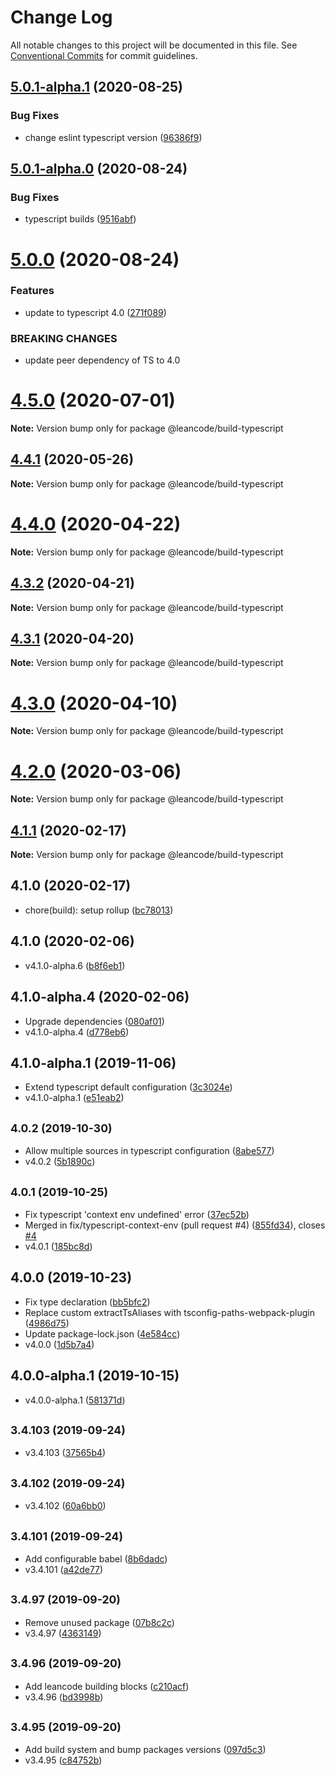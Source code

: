 # Change Log

All notable changes to this project will be documented in this file.
See [Conventional Commits](https://conventionalcommits.org) for commit guidelines.

<a name="5.0.1-alpha.1"></a>
## [5.0.1-alpha.1](https://bitbucket.org/projects/leancode-team/repos/core-js-library/compare/diff?targetBranch=refs%2Ftags%2Fv5.0.1-alpha.0&sourceBranch=refs%2Ftags%2Fv5.0.1-alpha.1) (2020-08-25)


### Bug Fixes

* change eslint typescript version ([96386f9](https://bitbucket.org/projects/leancode-team/repos/core-js-library/commits/96386f9))





<a name="5.0.1-alpha.0"></a>
## [5.0.1-alpha.0](https://bitbucket.org/projects/leancode-team/repos/core-js-library/compare/diff?targetBranch=refs%2Ftags%2Fv5.0.0&sourceBranch=refs%2Ftags%2Fv5.0.1-alpha.0) (2020-08-24)


### Bug Fixes

* typescript builds ([9516abf](https://bitbucket.org/projects/leancode-team/repos/core-js-library/commits/9516abf))





<a name="5.0.0"></a>
# [5.0.0](https://bitbucket.org/projects/leancode-team/repos/core-js-library/compare/diff?targetBranch=refs%2Ftags%2Fv4.5.0&sourceBranch=refs%2Ftags%2Fv5.0.0) (2020-08-24)


### Features

* update to typescript 4.0 ([271f089](https://bitbucket.org/projects/leancode-team/repos/core-js-library/commits/271f089))


### BREAKING CHANGES

* update peer dependency of TS to 4.0





<a name="4.5.0"></a>
# [4.5.0](https://bitbucket.org/projects/leancode-team/repos/core-js-library/compare/diff?targetBranch=refs%2Ftags%2Fv4.4.1&sourceBranch=refs%2Ftags%2Fv4.5.0) (2020-07-01)

**Note:** Version bump only for package @leancode/build-typescript





<a name="4.4.1"></a>
## [4.4.1](https://bitbucket.org/projects/leancode-team/repos/core-js-library/compare/diff?targetBranch=refs%2Ftags%2Fv4.4.0&sourceBranch=refs%2Ftags%2Fv4.4.1) (2020-05-26)

**Note:** Version bump only for package @leancode/build-typescript





<a name="4.4.0"></a>
# [4.4.0](https://bitbucket.org/projects/leancode-team/repos/core-js-library/compare/diff?targetBranch=refs%2Ftags%2Fv4.3.2&sourceBranch=refs%2Ftags%2Fv4.4.0) (2020-04-22)

**Note:** Version bump only for package @leancode/build-typescript





<a name="4.3.2"></a>
## [4.3.2](https://bitbucket.org/projects/leancode-team/repos/core-js-library/compare/diff?targetBranch=refs%2Ftags%2Fv4.3.1&sourceBranch=refs%2Ftags%2Fv4.3.2) (2020-04-21)

**Note:** Version bump only for package @leancode/build-typescript





<a name="4.3.1"></a>
## [4.3.1](https://bitbucket.org/projects/leancode-team/repos/core-js-library/compare/diff?targetBranch=refs%2Ftags%2Fv4.3.0&sourceBranch=refs%2Ftags%2Fv4.3.1) (2020-04-20)

**Note:** Version bump only for package @leancode/build-typescript





<a name="4.3.0"></a>
# [4.3.0](https://bitbucket.org/projects/leancode-team/repos/core-js-library/compare/diff?targetBranch=refs%2Ftags%2Fv4.2.0&sourceBranch=refs%2Ftags%2Fv4.3.0) (2020-04-10)

**Note:** Version bump only for package @leancode/build-typescript





<a name="4.2.0"></a>
# [4.2.0](https://bitbucket.org/projects/leancode-team/repos/core-js-library/compare/diff?targetBranch=refs%2Ftags%2Fv4.1.2&sourceBranch=refs%2Ftags%2Fv4.2.0) (2020-03-06)

**Note:** Version bump only for package @leancode/build-typescript





<a name="4.1.1"></a>
## [4.1.1](https://bitbucket.org/projects/leancode-team/repos/core-js-library/compare/diff?targetBranch=refs%2Ftags%2Fv4.1.0&sourceBranch=refs%2Ftags%2Fv4.1.1) (2020-02-17)

**Note:** Version bump only for package @leancode/build-typescript





## 4.1.0 (2020-02-17)

* chore(build): setup rollup ([bc78013](https://bitbucket.org/leancode-team/core-js-library/commits/bc78013))



## 4.1.0 (2020-02-06)

* v4.1.0-alpha.6 ([b8f6eb1](https://bitbucket.org/leancode-team/core-js-library/commits/b8f6eb1))



## 4.1.0-alpha.4 (2020-02-06)

* Upgrade dependencies ([080af01](https://bitbucket.org/leancode-team/core-js-library/commits/080af01))
* v4.1.0-alpha.4 ([d778eb6](https://bitbucket.org/leancode-team/core-js-library/commits/d778eb6))



## 4.1.0-alpha.1 (2019-11-06)

* Extend typescript default configuration ([3c3024e](https://bitbucket.org/leancode-team/core-js-library/commits/3c3024e))
* v4.1.0-alpha.1 ([e51eab2](https://bitbucket.org/leancode-team/core-js-library/commits/e51eab2))



## <small>4.0.2 (2019-10-30)</small>

* Allow multiple sources in typescript configuration ([8abe577](https://bitbucket.org/leancode-team/core-js-library/commits/8abe577))
* v4.0.2 ([5b1890c](https://bitbucket.org/leancode-team/core-js-library/commits/5b1890c))



## <small>4.0.1 (2019-10-25)</small>

* Fix typescript 'context env undefined' error ([37ec52b](https://bitbucket.org/leancode-team/core-js-library/commits/37ec52b))
* Merged in fix/typescript-context-env (pull request #4) ([855fd34](https://bitbucket.org/leancode-team/core-js-library/commits/855fd34)), closes [#4](https://bitbucket.org/leancode-team/core-js-library/issue/4)
* v4.0.1 ([185bc8d](https://bitbucket.org/leancode-team/core-js-library/commits/185bc8d))



## 4.0.0 (2019-10-23)

* Fix type declaration ([bb5bfc2](https://bitbucket.org/leancode-team/core-js-library/commits/bb5bfc2))
* Replace custom extractTsAliases with tsconfig-paths-webpack-plugin ([4986d75](https://bitbucket.org/leancode-team/core-js-library/commits/4986d75))
* Update package-lock.json ([4e584cc](https://bitbucket.org/leancode-team/core-js-library/commits/4e584cc))
* v4.0.0 ([1d5b7a4](https://bitbucket.org/leancode-team/core-js-library/commits/1d5b7a4))



## 4.0.0-alpha.1 (2019-10-15)

* v4.0.0-alpha.1 ([581371d](https://bitbucket.org/leancode-team/core-js-library/commits/581371d))



## <small>3.4.103 (2019-09-24)</small>

* v3.4.103 ([37565b4](https://bitbucket.org/leancode-team/core-js-library/commits/37565b4))



## <small>3.4.102 (2019-09-24)</small>

* v3.4.102 ([60a6bb0](https://bitbucket.org/leancode-team/core-js-library/commits/60a6bb0))



## <small>3.4.101 (2019-09-24)</small>

* Add configurable babel ([8b6dadc](https://bitbucket.org/leancode-team/core-js-library/commits/8b6dadc))
* v3.4.101 ([a42de77](https://bitbucket.org/leancode-team/core-js-library/commits/a42de77))



## <small>3.4.97 (2019-09-20)</small>

* Remove unused package ([07b8c2c](https://bitbucket.org/leancode-team/core-js-library/commits/07b8c2c))
* v3.4.97 ([4363149](https://bitbucket.org/leancode-team/core-js-library/commits/4363149))



## <small>3.4.96 (2019-09-20)</small>

* Add leancode building blocks ([c210acf](https://bitbucket.org/leancode-team/core-js-library/commits/c210acf))
* v3.4.96 ([bd3998b](https://bitbucket.org/leancode-team/core-js-library/commits/bd3998b))



## <small>3.4.95 (2019-09-20)</small>

* Add build system and bump packages versions ([097d5c3](https://bitbucket.org/leancode-team/core-js-library/commits/097d5c3))
* v3.4.95 ([c84752b](https://bitbucket.org/leancode-team/core-js-library/commits/c84752b))
